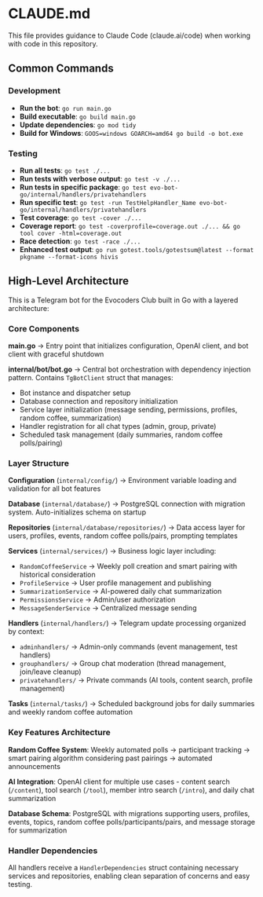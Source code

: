 # CLAUDE.md

This file provides guidance to Claude Code (claude.ai/code) when working with code in this repository.

## Common Commands

### Development
- **Run the bot**: `go run main.go`
- **Build executable**: `go build main.go`
- **Update dependencies**: `go mod tidy`
- **Build for Windows**: `GOOS=windows GOARCH=amd64 go build -o bot.exe`

### Testing
- **Run all tests**: `go test ./...`
- **Run tests with verbose output**: `go test -v ./...`
- **Run tests in specific package**: `go test evo-bot-go/internal/handlers/privatehandlers`
- **Run specific test**: `go test -run TestHelpHandler_Name evo-bot-go/internal/handlers/privatehandlers`
- **Test coverage**: `go test -cover ./...`
- **Coverage report**: `go test -coverprofile=coverage.out ./... && go tool cover -html=coverage.out`
- **Race detection**: `go test -race ./...`
- **Enhanced test output**: `go run gotest.tools/gotestsum@latest --format pkgname --format-icons hivis`

## High-Level Architecture

This is a Telegram bot for the Evocoders Club built in Go with a layered architecture:

### Core Components

**main.go** → Entry point that initializes configuration, OpenAI client, and bot client with graceful shutdown

**internal/bot/bot.go** → Central bot orchestration with dependency injection pattern. Contains `TgBotClient` struct that manages:
- Bot instance and dispatcher setup
- Database connection and repository initialization  
- Service layer initialization (message sending, permissions, profiles, random coffee, summarization)
- Handler registration for all chat types (admin, group, private)
- Scheduled task management (daily summaries, random coffee polls/pairing)

### Layer Structure

**Configuration** (`internal/config/`) → Environment variable loading and validation for all bot features

**Database** (`internal/database/`) → PostgreSQL connection with migration system. Auto-initializes schema on startup

**Repositories** (`internal/database/repositories/`) → Data access layer for users, profiles, events, random coffee polls/pairs, prompting templates

**Services** (`internal/services/`) → Business logic layer including:
- `RandomCoffeeService` → Weekly poll creation and smart pairing with historical consideration
- `ProfileService` → User profile management and publishing
- `SummarizationService` → AI-powered daily chat summarization
- `PermissionsService` → Admin/user authorization
- `MessageSenderService` → Centralized message sending

**Handlers** (`internal/handlers/`) → Telegram update processing organized by context:
- `adminhandlers/` → Admin-only commands (event management, test handlers)
- `grouphandlers/` → Group chat moderation (thread management, join/leave cleanup)
- `privatehandlers/` → Private commands (AI tools, content search, profile management)

**Tasks** (`internal/tasks/`) → Scheduled background jobs for daily summaries and weekly random coffee automation

### Key Features Architecture

**Random Coffee System**: Weekly automated polls → participant tracking → smart pairing algorithm considering past pairings → automated announcements

**AI Integration**: OpenAI client for multiple use cases - content search (`/content`), tool search (`/tool`), member intro search (`/intro`), and daily chat summarization

**Database Schema**: PostgreSQL with migrations supporting users, profiles, events, topics, random coffee polls/participants/pairs, and message storage for summarization

### Handler Dependencies
All handlers receive a `HandlerDependencies` struct containing necessary services and repositories, enabling clean separation of concerns and easy testing.